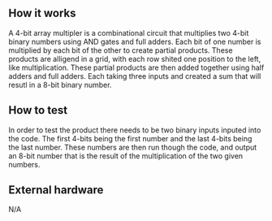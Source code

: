 <!---

This file is used to generate your project datasheet. Please fill in the information below and delete any unused
sections.

You can also include images in this folder and reference them in the markdown. Each image must be less than
512 kb in size, and the combined size of all images must be less than 1 MB.
-->

## How it works

A 4-bit array multipler is a combinational circuit that multiplies two 4-bit binary numbers using AND gates and full adders. Each bit of one number is multiplied by each bit of the other to create partial products. These products are alligend in a grid, with each row shited one position to the left, like multiplication. These partial products are then added together using half adders and full adders. Each taking three inputs and created a sum that will resutl in a 8-bit binary number. 

## How to test

In order to test the product there needs to be two binary inputs inputed into the code. The first 4-bits being the first number and the last 4-bits being the last number. These numbers are then run though the code, and output an 8-bit number that is the result of the multiplication of the two given numbers. 

## External hardware
N/A
